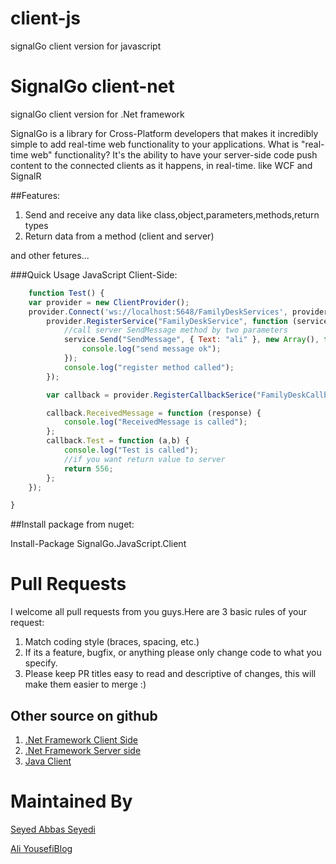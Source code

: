 # client-js
signalGo client version for javascript

# SignalGo client-net
signalGo client version for .Net framework

SignalGo is a library for Cross-Platform developers that makes it incredibly simple to add real-time web functionality to your applications. What is "real-time web" functionality? It's the ability to have your server-side code push content to the connected clients as it happens, in real-time. like WCF and SignalR

##Features:
  1. Send and receive any data like class,object,parameters,methods,return types
  2. Return data from a method (client and server)

and other fetures...

###Quick Usage JavaScript Client-Side:

```js
    function Test() {
    var provider = new ClientProvider();
    provider.Connect('ws://localhost:5648/FamilyDeskServices', provider, function () {
        provider.RegisterService("FamilyDeskService", function (service) {
            //call server SendMessage method by two parameters
            service.Send("SendMessage", { Text: "ali" }, new Array(), function (value) {
                console.log("send message ok");
            });
            console.log("register method called");
        });

        var callback = provider.RegisterCallbackSerice("FamilyDeskCallback");

        callback.ReceivedMessage = function (response) {
            console.log("ReceivedMessage is called");
        };
        callback.Test = function (a,b) {
            console.log("Test is called");
            //if you want return value to server
            return 556;
        };
    });

}

```
##Install package from nuget:

Install-Package SignalGo.JavaScript.Client


# Pull Requests
I welcome all pull requests from you guys.Here are 3 basic rules of your request:
  1. Match coding style (braces, spacing, etc.)
  2. If its a feature, bugfix, or anything please only change code to what you specify.
  3. Please keep PR titles easy to read and descriptive of changes, this will make them easier to merge :)

  
## Other source on github
  1. [.Net Framework Client Side](https://github.com/SignalGo/client-net)
  2. [.Net Framework Server side](https://github.com/SignalGo/server-net)
  3. [Java Client](https://github.com/SignalGo/server-net)
  

# Maintained By
[Seyed Abbas Seyedi](https://github.com/seyedabbasseyedi)

[Ali Yousefi](https://github.com/hamishebahar)[Blog](http://framesoft.ir)
